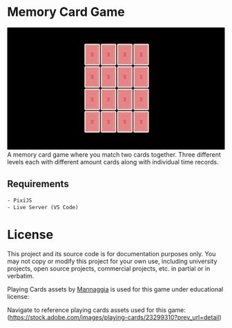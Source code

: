 # Memory Card Game
![Alt text](readme_assets/readme_screenshot.png "Gameplay of the Memory Card Game")
A memory card game where you match two cards together. Three different levels each with different amount cards along with individual time records.
## Requirements
    - PixiJS
    - Live Server (VS Code)
    
# License
This project and its source code is for documentation purposes only. You may not copy or modify this project for your own use, including university projects, open source projects, commercial projects, etc. in partial or in verbatim.

Playing Cards assets by [Mannaggia](https://stock.adobe.com/contributor/200487016/mannaggia?load_type=author&prev_url=detail) is used for this game under educational license:

Navigate to reference playing cards assets used for this game: (https://stock.adobe.com/images/playing-cards/23299310?prev_url=detail)
